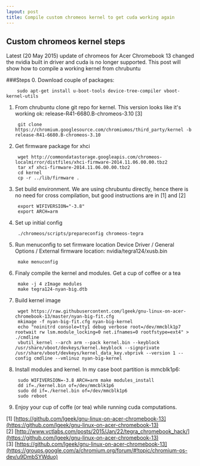 ```yaml
---
layout: post
title: Compile custom chromeos kernel to get cuda working again
---
```


Custom chromeos kernel steps
-----

Latest (20 May 2015) update of chromeos for Acer Chromebook 13 changed the nvidia built in driver and cuda is no longer supported.
This post will show how to compile a working kernel from chrubuntu 


###Steps
0. Download couple of packages: 

		sudo apt-get install u-boot-tools device-tree-compiler vboot-kernel-utils

1. From chrubuntu clone git repo for kernel.  This version looks like it's working ok: release-R41-6680.B-chromeos-3.10 [3]

		git clone https://chromium.googlesource.com/chromiumos/third_party/kernel -b release-R41-6680.B-chromeos-3.10

2. Get firmware package for xhci

		wget http://commondatastorage.googleapis.com/chromeos-localmirror/distfiles/xhci-firmware-2014.11.06.00.00.tbz2
		tar xf xhci-firmware-2014.11.06.00.00.tbz2
		cd kernel
		cp -r ../lib/firmware .

3. Set build environment.  We are using chrubuntu directly, hence there is no need for cross compilation, but good instructions are in [1] and [2]

		export WIFIVERSION="-3.8"
		export ARCH=arm

4. Set up initial config

		./chromeos/scripts/prepareconfig chromeos-tegra

5. Run menuconfig to set firmware location Device Driver / General Options / External firmware location: nvidia/tegra124/xusb.bin

		make menuconfig

6. Finaly compile the kernel and modules.  Get a cup of coffee or a tea

		make -j 4 zImage modules
		make tegra124-nyan-big.dtb

7. Build kernel image

		wget https://raw.githubusercontent.com/lgeek/gnu-linux-on-acer-chromebook-13/master/nyan-big-fit.cfg
		mkimage -f nyan-big-fit.cfg nyan-big-kernel
		echo "noinitrd console=tty1 debug verbose root=/dev/mmcblk1p7 rootwait rw lsm.module_locking=0 net.ifnames=0 rootfstype=ext4" > ./cmdline
		vbutil_kernel --arch arm --pack kernel.bin --keyblock /usr/share/vboot/devkeys/kernel.keyblock --signprivate /usr/share/vboot/devkeys/kernel_data_key.vbprivk --version 1 --config cmdline --vmlinuz nyan-big-kernel

8. Install modules and kernel.  In my case boot partition is mmcblk1p6:

		sudo WIFIVERSION=-3.8 ARCH=arm make modules_install
		dd if=./kernel.bin of=/dev/mmcblk1p6
		sudo dd if=./kernel.bin of=/dev/mmcblk1p6
		sudo reboot

9. Enjoy your cup of coffe (or tea) while running cuda computations.

[1] [https://github.com/lgeek/gnu-linux-on-acer-chromebook-13](https://github.com/lgeek/gnu-linux-on-acer-chromebook-13)  
[2] [http://www.vctlabs.com/posts/2015/Jan/22/tegra_chromebook_hack/](https://github.com/lgeek/gnu-linux-on-acer-chromebook-13)  
[3] [https://github.com/lgeek/gnu-linux-on-acer-chromebook-13](https://groups.google.com/a/chromium.org/forum/#!topic/chromium-os-dev/u9DmbSYWduo)  
